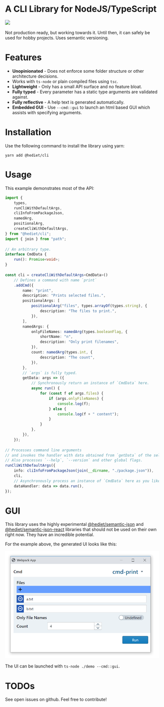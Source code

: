 # A CLI Library for NodeJS/TypeScript

[![](https://img.shields.io/twitter/follow/hediet_dev.svg?style=social)](https://twitter.com/intent/follow?screen_name=hediet_dev)

Not production ready, but working towards it. Until then, it can safely be used for hobby projects.
Uses semantic versioning.

# Features

-   **Unopinionated** - Does not enforce some folder structure or other architecture decisions.
-   Works with `ts-node` or plain compiled files using `tsc`.
-   **Lightweight** - Only has a small API surface and no feature bloat.
-   **Fully typed** - Every parameter has a static type arguments are validated against.
-   **Fully reflective** - A help text is generated automatically.
-   **Embedded GUI** - Use `--cmd::gui` to launch an html based GUI which assists with specifying arguments.

# Installation

Use the following command to install the library using yarn:

```
yarn add @hediet/cli
```

# Usage

This example demonstrates most of the API:

```ts
import {
	types,
	runCliWithDefaultArgs,
	cliInfoFromPackageJson,
	namedArg,
	positionalArg,
	createCliWithDefaultArgs,
} from "@hediet/cli";
import { join } from "path";

// An arbitrary type.
interface CmdData {
	run(): Promise<void>;
}

const cli = createCliWithDefaultArgs<CmdData>()
	// Defines a command with name `print`
	.addCmd({
		name: "print",
		description: "Prints selected files.",
		positionalArgs: [
			positionalArg("files", types.arrayOf(types.string), {
				description: "The files to print.",
			}),
		],
		namedArgs: {
			onlyFileNames: namedArg(types.booleanFlag, {
				shortName: "n",
				description: "Only print filenames",
			}),
			count: namedArg(types.int, {
				description: "The count",
			}),
		},
		// `args` is fully typed.
		getData: args => ({
			// Synchronously return an instance of `CmdData` here.
			async run() {
				for (const f of args.files) {
					if (args.onlyFileNames) {
						console.log(f);
					} else {
						console.log(f + " content");
					}
				}
			},
		}),
	});

// Processes command line arguments
// and invokes the handler with data obtained from `getData` of the selected command.
// Also processes `--help`, `--version` and other global flags.
runCliWithDefaultArgs({
	info: cliInfoFromPackageJson(join(__dirname, "./package.json")),
	cli,
	// Asynchronously process an instance of `CmdData` here as you like.
	dataHandler: data => data.run(),
});
```

# GUI

This library uses the highly experimental [@hediet/semantic-json](https://github.com/hediet/semantic-json) and
[@hediet/semantic-json-react](https://github.com/hediet/semantic-json-react) libraries that should not be used on their own right now. They have an incredible potential.

For the example above, the generated UI looks like this:

![](./docs/gui.png)

The UI can be launched with `ts-node ./demo --cmd::gui`.

# TODOs

See open issues on github. Feel free to contribute!
